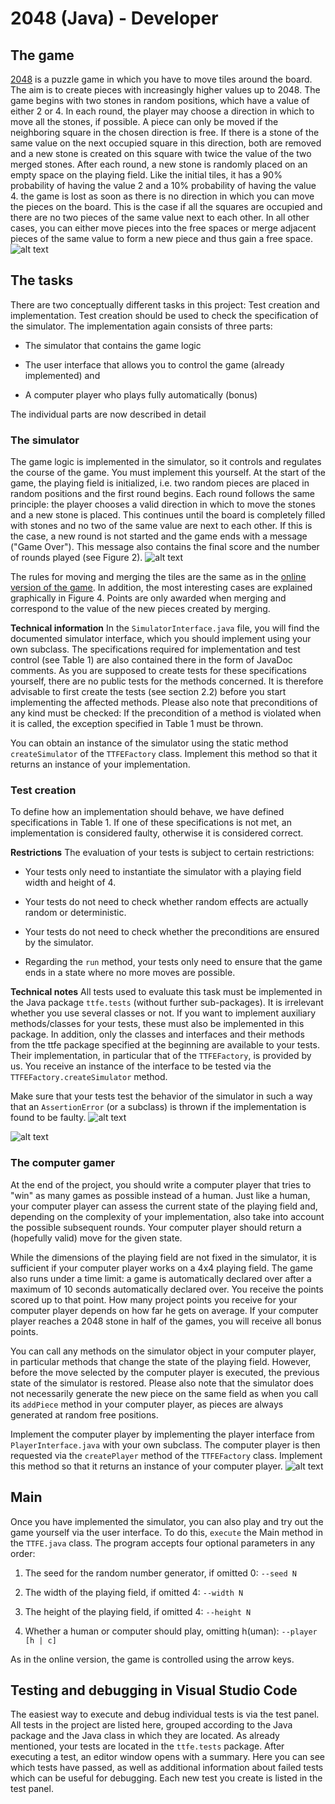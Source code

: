# 2048 (Java) - Developer

## The game
[2048](https://en.wikipedia.org/wiki/2048_(video_game)) is a puzzle game in which you have to move tiles around the board. The aim is to create pieces with increasingly higher values up to 2048. The game begins with two stones in random positions, which have a value of either 2 or 4. In each round, the player may choose a direction in which to move all the stones, if possible. A piece can only be moved if the neighboring square in the chosen direction is free. If there is a stone of the same value on the next occupied square in this direction, both are removed and a new stone is created on this square with twice the value of the two merged stones. After each round, a new stone is randomly placed on an empty space on the playing field. Like the initial tiles, it has a 90% probability of having the value 2 and a 10% probability of having the value 4. the game is lost as soon as there is no direction in which you can move the pieces on the board. This is the case if all the squares are occupied and there are no two pieces of the same value next to each other. In all other cases, you can either move pieces into the free spaces or merge adjacent pieces of the same value to form a new piece and thus gain a free space.
![alt text](image.png)

## The tasks
There are two conceptually different tasks in this project: Test creation and implementation. Test creation should be used to check the specification of the simulator. The implementation again consists of three parts:
- The simulator that contains the game logic

- The user interface that allows you to control the game (already implemented) and

- A computer player who plays fully automatically (bonus)

The individual parts are now described in detail

### The simulator
The game logic is implemented in the simulator, so it controls and regulates the course of the game. You must implement this yourself. At the start of the game, the playing field is initialized, i.e. two random pieces are placed in random positions and the first round begins. Each round follows the same principle: the player chooses a valid direction in which to move the stones and a new stone is placed. This continues until the board is completely filled with stones and no two of the same value are next to each other. If this is the case, a new round is not started and the game ends with a message ("Game Over"). This message also contains the final score and the number of rounds played (see Figure 2).
![alt text](image-1.png)

The rules for moving and merging the tiles are the same as in the [online version of the game](https://play2048.co/). In addition, the most interesting cases are explained graphically in Figure 4. Points are only awarded when merging and correspond to the value of the new pieces created by merging.

**Technical information** In the `SimulatorInterface.java` file, you will find the documented simulator interface, which you should implement using your own subclass. The specifications required for implementation and test control (see Table 1) are also contained there in the form of JavaDoc comments. As you are supposed to create tests for these specifications yourself, there are no public tests for the methods concerned. It is therefore advisable to first create the tests (see section 2.2) before you start implementing the affected methods. Please also note that preconditions of any kind must be checked: If the precondition of a method is violated when it is called, the exception specified in Table 1 must be thrown.

You can obtain an instance of the simulator using the static method `createSimulator` of the `TTFEFactory` class. Implement this method so that it returns an instance of your implementation.

### Test creation
To define how an implementation
should behave, we have defined specifications in Table 1. If one of these specifications is not met, an implementation is considered faulty, otherwise it is considered correct.

**Restrictions** The evaluation of your tests is subject to certain restrictions:

- Your tests only need to instantiate the simulator with a playing field width and height of 4.

- Your tests do not need to check whether random effects are actually random or deterministic.

- Your tests do not need to check whether the preconditions are ensured by the simulator.

- Regarding the `run` method, your tests only need to ensure that the game ends in a state where no more moves are possible.

**Technical notes** All tests used to evaluate this task must be implemented in the Java package `ttfe.tests` (without further sub-packages). It is irrelevant whether you use several classes or not. If you want to implement auxiliary methods/classes for your tests, these must also be implemented in this package. In addition, only the classes and interfaces and their methods from the ttfe package specified at the beginning are available to your tests. Their implementation, in particular that of the `TTFEFactory`, is provided by us. You receive an instance of the interface to be tested via the `TTFEFactory.createSimulator` method.

Make sure that your tests test the behavior of the simulator in such a way that an `AssertionError` (or a subclass) is thrown if the implementation is found to be faulty.
![alt text](image-2.png)

![alt text](image-3.png)

### The computer gamer
At the end of the project, you should write a computer player that tries to "win" as many games as possible instead of a human. Just like a human, your computer player can assess the current state of the playing field and, depending on the complexity of your implementation, also take into account the possible subsequent rounds. Your computer player should return a (hopefully valid) move for the given state.

While the dimensions of the playing field are not fixed in the simulator, it is sufficient if your computer player works on a 4x4 playing field. The game also runs under a time limit: a game is automatically declared over after a maximum of 10 seconds automatically declared over. You receive the points scored up to that point. How many project points you receive for your computer player depends on how far he gets on average. If your computer player reaches a 2048 stone in half of the games, you will receive all bonus points.

You can call any methods on the simulator object in your computer player, in particular methods that change the state of the playing field. However, before the move selected by the computer player is executed, the previous state of the simulator is restored. Please also note that the simulator does not necessarily generate the new piece on the same field as when you call its `addPiece` method in your computer player, as pieces are always generated at random free positions.

Implement the computer player by implementing the player interface from `PlayerInterface.java` with your own subclass. The computer player is then requested via the `createPlayer` method of the `TTFEFactory` class. Implement this method so that it returns an instance of your computer player.
![alt text](image-4.png)

## Main
Once you have implemented the simulator, you can also play and try out the game yourself via the user interface. To do this, `execute` the Main method in the `TTFE.java` class. The program accepts four optional parameters in any order:
1. The seed for the random number generator, if omitted 0: `--seed N`

2. The width of the playing field, if omitted 4: `--width N`

3. The height of the playing field, if omitted 4: `--height N`

4. Whether a human or computer should play, omitting h(uman): `--player [h | c]`

As in the online version, the game is controlled using the arrow keys.

## Testing and debugging in Visual Studio Code
The easiest way to execute and debug individual tests is via the test panel. All tests in the project are listed here, grouped according to the Java package and the Java class in which they are located. As already mentioned, your tests are located in the `ttfe.tests` package. After executing a test, an editor window opens with a summary. Here you can see which tests have passed, as well as additional information about failed tests which can be useful for debugging. Each new test you create is listed in the test panel.